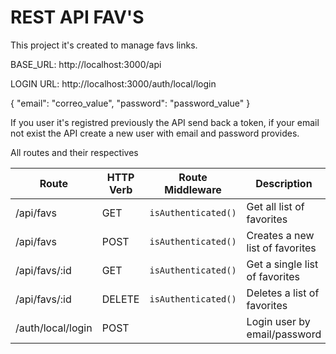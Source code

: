 # REST API FAV'S

This project it's created to manage favs links.

BASE_URL: http://localhost:3000/api

LOGIN URL: http://localhost:3000/auth/local/login

{
"email": "correo_value",
"password": "password_value"
}

If you user it's registred previously the API send back a token, if your email not exist the API create a new user with email and password provides.

All routes and their respectives

| Route             | HTTP Verb | Route Middleware    | Description                     |
| ----------------- | --------- | ------------------- | ------------------------------- |
| /api/favs         | GET       | `isAuthenticated()` | Get all list of favorites       |
| /api/favs         | POST      | `isAuthenticated()` | Creates a new list of favorites |
| /api/favs/:id     | GET       | `isAuthenticated()` | Get a single list of favorites  |
| /api/favs/:id     | DELETE    | `isAuthenticated()` | Deletes a list of favorites     |
| /auth/local/login | POST      |                     | Login user by email/password    |
